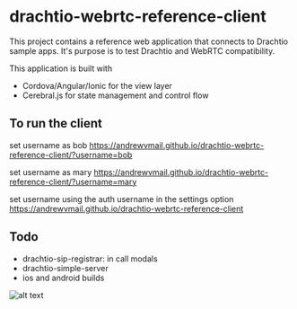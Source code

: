 # drachtio-webrtc-reference-client

This project contains a reference web application that connects to Drachtio sample apps. It's purpose is to test Drachtio and WebRTC compatibility.

This application is built with
- Cordova/Angular/Ionic for the view layer
- Cerebral.js for state management and control flow

## To run the client

set username as bob
https://andrewvmail.github.io/drachtio-webrtc-reference-client/?username=bob

set username as mary
https://andrewvmail.github.io/drachtio-webrtc-reference-client/?username=mary

set username using the auth username in the settings option
https://andrewvmail.github.io/drachtio-webrtc-reference-client

## Todo
- drachtio-sip-registrar: in call modals
- drachtio-simple-server
- ios and android builds

![alt text](https://user-images.githubusercontent.com/2431354/45941963-50b6f500-bf95-11e8-99a6-08893d761577.png)
